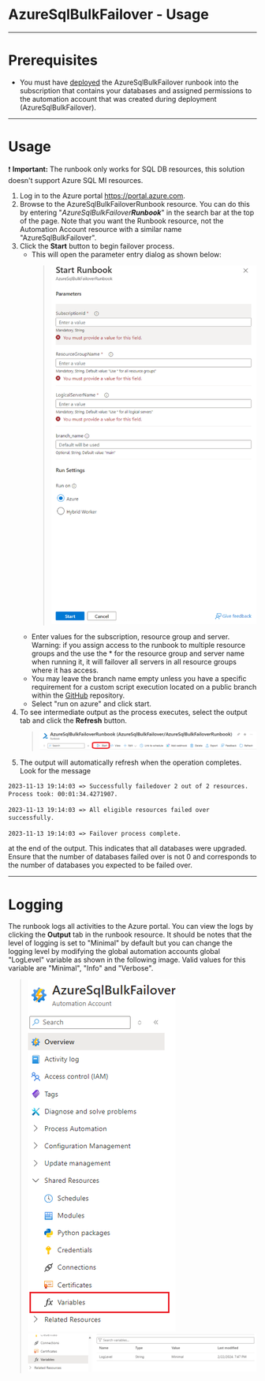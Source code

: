# AzureSqlBulkFailover - Usage

----

# Prerequisites

* You must have [deployed](./AzureSqlBulkFailoverSetup.md) the AzureSqlBulkFailover runbook into the subscription that contains your databases and assigned permissions to the automation account that was created during deployment (AzureSqlBulkFailover).

----

# Usage
:exclamation: **Important:** The runbook only works for SQL DB resources, this solution doesn't support Azure SQL MI resources.

1. Log in to the Azure portal https://portal.azure.com. 
2. Browse to the AzureSqlBulkFailoverRunbook resource. You can do this by entering "_AzureSqlBulkFailover**Runbook**_" in the search bar at the top of the page. Note that you want the Runbook resource, not the Automation Account resource with a similar name "AzureSqlBulkFailover".
3. Click the **Start** button to begin failover process.
   - This will open the parameter entry dialog as shown below:
     > ![Runbook Parameters](./Media/RunbookParameters.png)
   - Enter values for the subscription, resource group and server.
     Warning: if you assign access to the runbook to multiple resource groups and the use the * for the resource group and server name when running it, it will failover all servers in all resource groups where it has access.
   - You may leave the branch name empty unless you have a specific requirement for a custom script execution located on a public branch within the [GitHub](https://github.com/Azure/AzureSqlBulkFailover) repository.
   - Select "run on azure" and click start.
4. To see intermediate output as the process executes, select the output tab and click the **Refresh** button. 
    > ![Runbook Start Button](./Media/RunbookStart.png)
5. The output will automatically refresh when the operation completes. Look for the message
```
2023-11-13 19:14:03 => Successfully failedover 2 out of 2 resources. Process took: 00:01:34.4271907.

2023-11-13 19:14:03 => All eligible resources failed over successfully.

2023-11-13 19:14:03 => Failover process complete.
```
at the end of the output. This indicates that all databases were upgraded. Ensure that the number of databases failed over is not 0 and corresponds to the number of databases you expected to be failed over.

----
# Logging
The runbook logs all activities to the Azure portal. You can view the logs by clicking the **Output** tab in the runbook resource. It should be notes that the level of logging is set to "Minimal" by default but you can change the logging level by modifying the global automation accounts global "LogLevel" variable as shown in the following image. Valid values for this variable are "Minimal", "Info" and "Verbose".
> ![Automation Account Variables](./Media/AutomationAccountVariables.png)
> ![Log Level Variable](./Media/LogLevelVariable.png)

